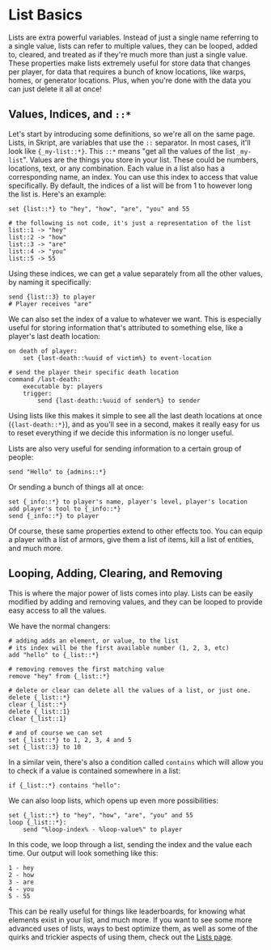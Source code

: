 # List Basics

Lists are extra powerful variables. Instead of just a single name referring to a single value, lists can refer to multiple values, they can be looped, added to, cleared, and treated as if they're much more than just a single value. These properties make lists extremely useful for store data that changes per player, for data that requires a bunch of know locations, like warps, homes, or generator locations. Plus, when you're done with the data you can just delete it all at once!

## Values, Indices, and `::*`

Let's start by introducing some definitions, so we're all on the same page. Lists, in Skript, are variables that use the `::` separator. In most cases, it'll look like `{_my-list::*}`. This `::*` means "get all the values of the list `_my-list`". Values are the things you store in your list. These could be numbers, locations, text, or any combination. Each value in a list also has a corresponding name, an index. You can use this index to access that value specifically. By default, the indices of a list will be from 1 to however long the list is. Here's an example:

```applescript
set {list::*} to "hey", "how", "are", "you" and 55

# the following is not code, it's just a representation of the list
list::1 -> "hey"
list::2 -> "how"
list::3 -> "are"
list::4 -> "you"
list::5 -> 55
```

Using these indices, we can get a value separately from all the other values, by naming it specifically:

```applescript
send {list::3} to player
# Player receives "are"
```

We can also set the index of a value to whatever we want. This is especially useful for storing information that's attributed to something else, like a player's last death location:

```applescript
on death of player:
    set {last-death::%uuid of victim%} to event-location
    
# send the player their specific death location
command /last-death:
    executable by: players
    trigger:
        send {last-death::%uuid of sender%} to sender
```

Using lists like this makes it simple to see all the last death locations at once (`{last-death::*}`), and as you'll see in a second, makes it really easy for us to reset everything if we decide this information is no longer useful.

Lists are also very useful for sending information to a certain group of people:

```applescript
send "Hello" to {admins::*}
```

Or sending a bunch of things all at once:

```applescript
set {_info::*} to player's name, player's level, player's location
add player's tool to {_info::*}
send {_info::*} to player
```

Of course, these same properties extend to other effects too. You can equip a player with a list of armors, give them a list of items, kill a list of entities, and much more.

## Looping, Adding, Clearing, and Removing

This is where the major power of lists comes into play. Lists can be easily modified by adding and removing values, and they can be looped to provide easy access to all the values.

We have the normal changers:

```applescript
# adding adds an element, or value, to the list
# its index will be the first available number (1, 2, 3, etc)
add "hello" to {_list::*}

# removing removes the first matching value
remove "hey" from {_list::*}

# delete or clear can delete all the values of a list, or just one.
delete {_list::*}
clear {_list::*}
delete {_list::1}
clear {_list::1}

# and of course we can set
set {_list::*} to 1, 2, 3, 4 and 5
set {_list::3} to 10
```

In a similar vein, there's also a condition called `contains` which will allow you to check if a value is contained somewhere in a list:

```applescript
if {_list::*} contains "hello":
```

We can also loop lists, which opens up even more possibilities:

```applescript
set {_list::*} to "hey", "how", "are", "you" and 55
loop {_list::*}:
    send "%loop-index% - %loop-value%" to player
```

In this code, we loop through a list, sending the index and the value each time. Our output will look something like this:

```applescript
1 - hey
2 - how
3 - are
4 - you
5 - 55
```

This can be really useful for things like leaderboards, for knowing what elements exist in your list, and much more. If you want to see some more advanced uses of lists, ways to best optimize them, as well as some of the quirks and trickier aspects of using them, check out the [Lists page](../../unfinished/lists/).
